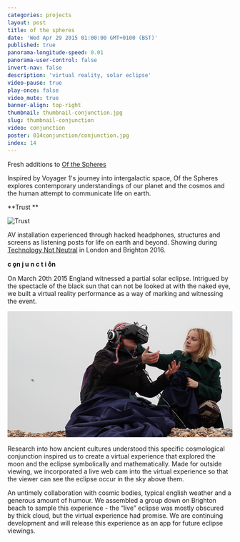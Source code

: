 ```yaml
---
categories: projects
layout: post
title: of the spheres
date: 'Wed Apr 29 2015 01:00:00 GMT+0100 (BST)'
published: true
panorama-longitude-speed: 0.01
panorama-user-control: false
invert-nav: false
description: 'virtual reality, solar eclipse'
video-pause: true
play-once: false
video_mute: true
banner-align: top-right
thumbnail: thumbnail-conjunction.jpg
slug: thumbnail-conjunction
video: conjunction
poster: 014conjunction/conjunction.jpg
index: 14
---
```


Fresh additions to [Of the Spheres](ofthespheres.com)

Inspired by Voyager 1's journey into intergalactic space, Of the Spheres explores contemporary understandings of our planet and the cosmos and the human attempt to communicate life on earth.

**Trust **

![Trust]({{site.baseurl}}/assets/images/3w.jpg)

AV installation experienced through hacked headphones, structures and screens as listening posts for life on earth and beyond. Showing during [Technology Not Neutral](http://technologyisnotneutral.com/) in London and Brighton 2016.

**c o̥n j u n c t i o̊n**

On March 20th 2015 England witnessed a partial solar eclipse. Intrigued by the spectacle of the black sun that can not be looked at with the naked eye, we built a virtual reality performance as a way of marking and witnessing the event.

![](/assets/images/014conjunction/icaring-640_640.jpg)

Research into how ancient cultures understood this specific cosmological conjunction inspired us to create a virtual experience that explored the moon and the eclipse symbolically and mathematically. Made for outside viewing, we incorporated a live web cam into the virtual experience so that the viewer can see the eclipse occur in the sky above them.

An untimely collaboration with cosmic bodies, typical english weather and a generous amount of humour. We assembled a group down on Brighton beach to sample this experience - the “live” eclipse was mostly obscured by thick cloud, but the virtual experience had promise. We are continuing development and will release this experience as an app for future eclipse viewings.


